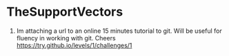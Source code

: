 # TheSupportVectors
1. Im attaching a url to an online 15 minutes tutorial to git. Will be useful for
fluency in working with git. Cheers https://try.github.io/levels/1/challenges/1
